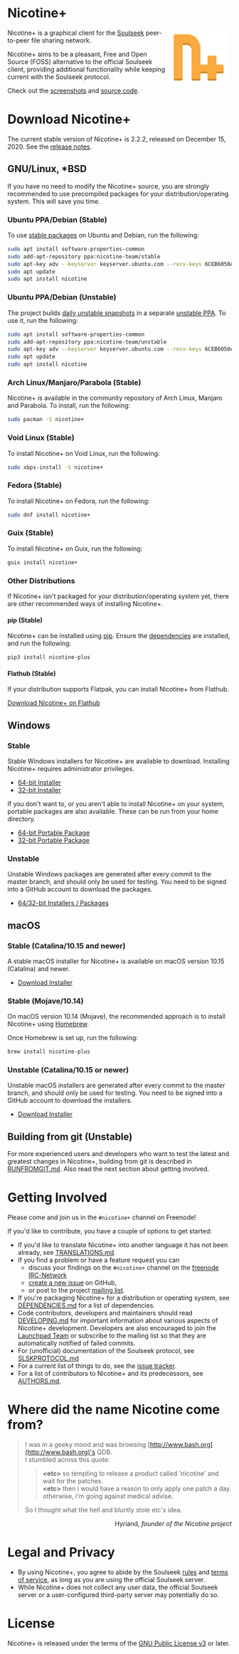 # Nicotine+
<img src="files/org.nicotine_plus.Nicotine.svg" align="right" width="128" style="margin: 0 10px">

Nicotine+ is a graphical client for the [Soulseek](https://www.slsknet.org/news/) peer-to-peer file sharing network.

Nicotine+ aims to be a pleasant, Free and Open Source (FOSS) alternative to the official Soulseek client, providing additional functionality while keeping current with the Soulseek protocol.

Check out the [screenshots](files/screenshots/SCREENSHOTS.md) and [source code](https://github.com/Nicotine-Plus/nicotine-plus).
<br clear="right">

# Download Nicotine+
The current stable version of Nicotine+ is 2.2.2, released on December 15, 2020. See the [release notes](NEWS.md).

## GNU/Linux, *BSD
If you have no need to modify the Nicotine+ source, you are strongly recommended to use precompiled packages for your distribution/operating system. This will save you time.

### Ubuntu PPA/Debian (Stable)
To use [stable packages](https://launchpad.net/~nicotine-team/+archive/ubuntu/stable) on Ubuntu and Debian, run the following:

```sh
sudo apt install software-properties-common
sudo add-apt-repository ppa:nicotine-team/stable
sudo apt-key adv --keyserver keyserver.ubuntu.com --recv-keys 6CEB6050A30E5769
sudo apt update
sudo apt install nicotine
```

### Ubuntu PPA/Debian (Unstable)
The project builds [daily unstable snapshots](https://code.launchpad.net/~nicotine-team/+recipe/nicotine+-daily) in a separate [unstable PPA](https://code.launchpad.net/~nicotine-team/+archive/ubuntu/unstable). To use it, run the following:

```sh
sudo apt install software-properties-common
sudo add-apt-repository ppa:nicotine-team/unstable
sudo apt-key adv --keyserver keyserver.ubuntu.com --recv-keys 6CEB6050A30E5769
sudo apt update
sudo apt install nicotine
```

### Arch Linux/Manjaro/Parabola (Stable)
Nicotine+ is available in the community repository of Arch Linux, Manjaro and Parabola. To install, run the following:

```sh
sudo pacman -S nicotine+
```

### Void Linux (Stable)
To install Nicotine+ on Void Linux, run the following:

```sh
sudo xbps-install -S nicotine+
```

### Fedora (Stable)
To install Nicotine+ on Fedora, run the following:

```sh
sudo dnf install nicotine+
```

### Guix (Stable)
To install Nicotine+ on Guix, run the following:

```sh
guix install nicotine+
```

### Other Distributions
If Nicotine+ isn't packaged for your distribution/operating system yet, there are other recommended ways of installing Nicotine+.

#### pip (Stable)
Nicotine+ can be installed using [pip](https://pip.pypa.io/en/stable/). Ensure the [dependencies](https://github.com/Nicotine-Plus/nicotine-plus/blob/2.2.2/doc/DEPENDENCIES.md) are installed, and run the following:

```sh
pip3 install nicotine-plus
```

#### Flathub (Stable)
If your distribution supports Flatpak, you can install Nicotine+ from Flathub.

[Download Nicotine+ on Flathub](https://flathub.org/apps/details/org.nicotine_plus.Nicotine)

## Windows

### Stable

Stable Windows installers for Nicotine+ are available to download. Installing Nicotine+ requires administrator privileges.

- [64-bit Installer](https://github.com/Nicotine-Plus/nicotine-plus/releases/download/2.2.2/windows-x86_64-installer.zip)
- [32-bit Installer](https://github.com/Nicotine-Plus/nicotine-plus/releases/download/2.2.2/windows-i686-installer.zip)

If you don't want to, or you aren't able to install Nicotine+ on your system, portable packages are also available. These can be run from your home directory.

- [64-bit Portable Package](https://github.com/Nicotine-Plus/nicotine-plus/releases/download/2.2.2/windows-x86_64-package.zip)
- [32-bit Portable Package](https://github.com/Nicotine-Plus/nicotine-plus/releases/download/2.2.2/windows-i686-package.zip)

### Unstable

Unstable Windows packages are generated after every commit to the master branch, and should only be used for testing. You need to be signed into a GitHub account to download the packages.

- [64/32-bit Installers / Packages](https://github.com/Nicotine-Plus/nicotine-plus/actions?query=branch%3Amaster+event%3Apush+is%3Asuccess+workflow%3A%22Packaging%22)

## macOS

### Stable (Catalina/10.15 and newer)

A stable macOS installer for Nicotine+ is available on macOS version 10.15 (Catalina) and newer.

- [Download Installer](https://github.com/Nicotine-Plus/nicotine-plus/releases/download/2.2.2/macos-installer.zip)

### Stable (Mojave/10.14)

On macOS version 10.14 (Mojave), the recommended approach is to install Nicotine+ using [Homebrew](https://brew.sh).

Once Homebrew is set up, run the following:

```sh
brew install nicotine-plus
```

### Unstable (Catalina/10.15 or newer)

Unstable macOS installers are generated after every commit to the master branch, and should only be used for testing. You need to be signed into a GitHub account to download the installers.

- [Download Installer](https://github.com/Nicotine-Plus/nicotine-plus/actions?query=branch%3Amaster+event%3Apush+is%3Asuccess+workflow%3A%22Packaging%22)

## Building from git (Unstable)
For more experienced users and developers who want to test the latest and greatest changes in Nicotine+, building from git is described in [RUNFROMGIT.md](doc/RUNFROMGIT.md). Also read the next section about getting involved.

# Getting Involved
Please come and join us in the `#nicotine+` channel on Freenode!

If you'd like to contribute, you have a couple of options to get started:

* If you'd like to translate Nicotine+ into another language it has not been already, see [TRANSLATIONS.md](doc/TRANSLATIONS.md).
* If you find a problem or have a feature request you can
  * discuss your findings on the `#nicotine+` channel on the [freenode IRC-Network](https://webchat.freenode.net/)
  * [create a new issue](https://github.com/Nicotine-Plus/nicotine-plus/issues) on GitHub, 
  * or post to the project [mailing list](mailto:nicotine-team@lists.launchpad.net).
* If you're packaging Nicotine+ for a distribution or operating system, see [DEPENDENCIES.md](doc/DEPENDENCIES.md) for a list of dependencies.
* Code contributors, developers and maintainers should read [DEVELOPING.md](doc/DEVELOPING.md) for important information about various aspects of Nicotine+ development. Developers are also encouraged to join the [Launchpad Team](https://launchpad.net/~nicotine-team) or subscribe to the mailing list so that they are automatically notified of failed commits.
* For (unofficial) documentation of the Soulseek protocol, see [SLSKPROTOCOL.md](doc/SLSKPROTOCOL.md)
* For a current list of things to do, see the [issue tracker](https://github.com/Nicotine-Plus/nicotine-plus/issues).
* For a list of contributors to Nicotine+ and its predecessors, see [AUTHORS.md](AUTHORS.md).

# Where did the name Nicotine come from?

> I was in a geeky mood and was browsing [http://www.bash.org](http://www.bash.org)'s QDB.  
I stumbled across this quote:  
>> **\<etc>** so tempting to release a product called 'nicotine' and wait for the patches.  
>> **\<etc>** then i would have a reason to only apply one patch a day. otherwise, i'm going against medical advise.  
>
> So I thought what the hell and bluntly stole etc's idea.  

<p align="right">Hyriand, <i>founder of the Nicotine project</i></p>

# Legal and Privacy

- By using Nicotine+, you agree to abide by the Soulseek [rules](https://www.slsknet.org/news/node/681) and [terms of service](https://www.slsknet.org/news/node/682), as long as you are using the official Soulseek server.
- While Nicotine+ does not collect any user data, the official Soulseek server or a user-configured third-party server may potentially do so.

# License

Nicotine+ is released under the terms of the [GNU Public License v3](https://www.gnu.org/licenses/gpl-3.0-standalone.html) or later.
